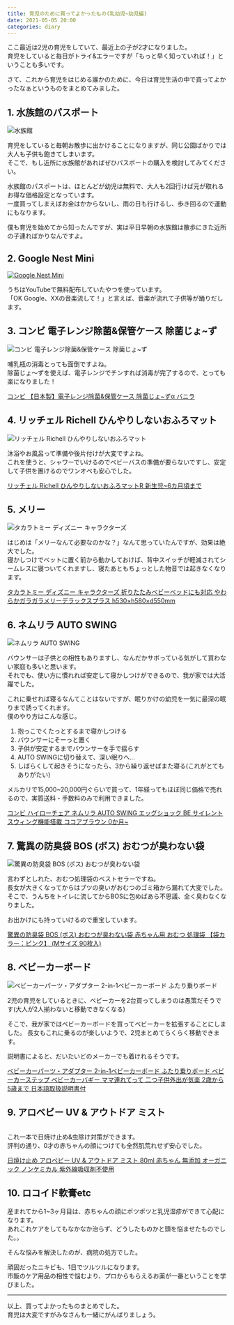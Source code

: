 ```yaml
---
title: 育児のために買ってよかったもの(乳幼児~幼児編)
date: 2021-05-05 20:00
categories: diary
---
```


ここ最近は2児の育児をしていて、最近上の子が2才になりました。  
育児をしていると毎日がトライ&エラーですが「もっと早く知っていれば！」ということも多いです。

さて、これから育児をはじめる誰かのために、今日は育児生活の中で買ってよかったなぁというものをまとめてみました。

## 1. 水族館のパスポート

<img class="image_on_frame center" src="/images/blog/childcare-supplies/suizokukan.jpg" alt="水族館" />

育児をしていると毎朝お散歩に出かけることになりますが、同じ公園ばかりでは大人も子供も飽きてしまいます。  
そこで、もし近所に水族館があればぜひパスポートの購入を検討してみてください。

水族館のパスポートは、ほとんどが幼児は無料で、大人も2回行けば元が取れるお得な価格設定となっています。  
一度買ってしまえばお金はかからないし、雨の日も行けるし、歩き回るので運動にもなります。

僕も育児を始めてから知ったんですが、実は平日早朝の水族館は散歩にきた近所の子連ればかりなんですよ。

## 2. Google Nest Mini

<a href="https://store.google.com/jp/product/google_nest_mini?hl=ja" target="_blank">
  <img class="image_on_frame center" src="/images/blog/childcare-supplies/google_nest_mini.jpg" alt="Google Nest Mini" />
</a>

うちはYouTubeで無料配布していたやつを使っています。  
「OK Google、XXの音楽流して！」と言えば、音楽が流れて子供等が踊りだします。

## 3. コンビ 電子レンジ除菌&保管ケース 除菌じょ~ず

<img class="image_on_frame center" src="/images/blog/childcare-supplies/jokin.jpg" alt="コンビ 電子レンジ除菌&保管ケース 除菌じょ~ず" />

哺乳瓶の消毒とっても面倒ですよね。  
除菌じょ〜ずを使えば、電子レンジでチンすれば消毒が完了するので、とっても楽になりました！

<a target="_blank" href="https://www.amazon.co.jp/gp/product/B00D2IAEVW/ref=as_li_tl?ie=UTF8&camp=247&creative=1211&creativeASIN=B00D2IAEVW&linkCode=as2&tag=alpacatc-22&linkId=34b4567a9d162796be0b7515e8e60161">コンビ 【日本製】電子レンジ除菌&amp;保管ケース 除菌じょ~ずα バニラ</a>

## 4. リッチェル Richell ひんやりしないおふろマット

<img class="image_on_frame center" src="/images/blog/childcare-supplies/mat.jpg" alt="リッチェル Richell ひんやりしないおふろマット" />

沐浴やお風呂って準備や後片付けが大変ですよね。  
これを使うと、シャワーでいけるのでベビーバスの準備が要らないですし、安定して子供を置けるのでワンオペも安心でした。

<a target="_blank" href="https://www.amazon.co.jp/gp/product/B00HYTOPVA/ref=as_li_tl?ie=UTF8&camp=247&creative=1211&creativeASIN=B00HYTOPVA&linkCode=as2&tag=alpacatc-22&linkId=57a490ee636721bdfbc77f718e755f1e">リッチェル Richell ひんやりしないおふろマットR 新生児~6カ月頃まで</a>

## 5. メリー

<img class="image_on_frame center" src="/images/blog/childcare-supplies/merry.jpg" alt="タカラトミー ディズニー キャラクターズ" />

はじめは「メリーなんて必要なのかな？」なんて思っていたんですが、効果は絶大でした。  
寝かしつけでベットに置く前から動かしておけば、背中スイッチが軽減されてシームレスに寝ついてくれますし、寝たあともちょっとした物音では起きなくなります。

<a target="_blank" href="https://www.amazon.co.jp/gp/product/B015XA8YHC/ref=as_li_tl?ie=UTF8&camp=247&creative=1211&creativeASIN=B015XA8YHC&linkCode=as2&tag=alpacatc-22&linkId=beb5510834bd2b5816817b1b7479839b">タカラトミー ディズニー キャラクターズ 折りたたみベビーベッドにも対応 やわらかガラガラメリーデラックスプラス h530×h580×d550mm</a>

## 6. ネムリラ AUTO SWING

<img class="image_on_frame center" src="/images/blog/childcare-supplies/nemurira.jpg" alt="ネムリラ AUTO SWING" />

バウンサーは子供との相性もありますし、なんだかサボっている気がして買わない家庭も多いと思います。  
それでも、使い方に慣れれば安定して寝かしつけができるので、我が家では大活躍でした。

これに乗せれば寝るなんてことはないですが、眠りかけの幼児を一気に最深の眠りまで誘ってくれます。  
僕のやり方はこんな感じ。

1. 抱っこでくたっとするまで寝かしつける
2. バウンサーにそーっと置く
3. 子供が安定するまでバウンサーを手で揺らす
4. AUTO SWINGに切り替えて、深い眠りへ...
5. しばらくして起きそうになったら、3から繰り返せばまた寝る(これがとてもありがたい)

メルカリで15,000~20,000円ぐらいで買って、1年経ってもほぼ同じ価格で売れるので、実質送料・手数料のみで利用できました。

<a target="_blank" href="https://www.amazon.co.jp/gp/product/B00PXN8OXO/ref=as_li_tl?ie=UTF8&camp=247&creative=1211&creativeASIN=B00PXN8OXO&linkCode=as2&tag=alpacatc-22&linkId=ee57d80124c7eeedddb1619ff77a266c">コンビ ハイローチェア ネムリラ AUTO SWING エッグショック BE サイレントスウィング機能搭載 ココアブラウン 0か月~</a>

## 7. 驚異の防臭袋 BOS (ボス) おむつが臭わない袋

<img class="image_on_frame center" src="/images/blog/childcare-supplies/BOS.jpg" alt="驚異の防臭袋 BOS (ボス) おむつが臭わない袋" />

言わずとしれた、おむつ処理袋のベストセラーですね。  
長女が大きくなってからはブツの臭いがおむつのゴミ箱から漏れて大変でした。  
そこで、うんちをトイレに流してからBOSに包めばあら不思議、全く臭わなくなりました。

お出かけにも持っていけるので重宝しています。

<a target="_blank" href="https://www.amazon.co.jp/gp/product/B01IHJKA1E/ref=as_li_tl?ie=UTF8&camp=247&creative=1211&creativeASIN=B01IHJKA1E&linkCode=as2&tag=alpacatc-22&linkId=f9e0fcf567a7bdb3bb10a13a4acd5d6d">驚異の防臭袋 BOS (ボス) おむつが臭わない袋 赤ちゃん用 おむつ 処理袋 【袋カラー：ピンク】 (Mサイズ 90枚入)</a>

## 8. ベビーカーボード

<img class="image_on_frame center" src="/images/blog/childcare-supplies/board.jpg" alt="ベビーカーパーツ・アダプター 2-in-1ベビーカーボード ふたり乗りボード" />

2児の育児をしているときに、ベビーカーを2台買ってしまうのは愚策だそうです(大人が2人揃わないと移動できなくなる)

そこで、我が家ではベビーカーボードを買ってベビーカーを拡張することにしました。
長女もこれに乗るのが楽しいようで、2児まとめてらくらく移動できます。

説明書によると、だいたいどのメーカーでも着けれるそうです。

<a target="_blank" href="https://www.amazon.co.jp/gp/product/B08Z8DJPZW/ref=as_li_tl?ie=UTF8&camp=247&creative=1211&creativeASIN=B08Z8DJPZW&linkCode=as2&tag=alpacatc-22&linkId=2e5cd3150e523deade2615e59a125e2a">ベビーカーパーツ・アダプター 2-in-1ベビーカーボード ふたり乗りボード ベビーカーステップ ベビーカーバギー ママ連れてって 二つ子供外出が気楽 2歳から5歳まで 日本語取扱説明書付</a>

## 9. アロベビー UV & アウトドア ミスト

<img class="image_on_frame center" src="/images/blog/childcare-supplies/alobaby.jpg" alt="" />

これ一本で日焼け止め&虫除け対策ができます。  
評判の通り、0才の赤ちゃんの顔につけても全然肌荒れせず安心でした。

<a target="_blank" href="https://www.amazon.co.jp/gp/product/B01CE27536/ref=as_li_tl?ie=UTF8&camp=247&creative=1211&creativeASIN=B01CE27536&linkCode=as2&tag=alpacatc-22&linkId=b15278b53467b437797d003eb1c950ad">日焼け止め アロベビー UV &amp; アウトドア ミスト 80ml 赤ちゃん 無添加 オーガニック ノンケミカル 紫外線吸収剤不使用</a>

## 10. ロコイド軟膏etc

産まれてから1~3ヶ月目は、赤ちゃんの顔にポツポツと乳児湿疹ができて心配になります。  
あれこれケアをしてもなかなか治らず、どうしたものかと頭を悩ませたものでした。。

そんな悩みを解決したのが、病院の処方でした。

頑固だったニキビも、1日でツルツルになります。  
市販のケア用品の相性で悩むより、プロからもらえるお薬が一番ということを学びました。

---

以上、買ってよかったものまとめでした。  
育児は大変ですがみなさんも一緒にがんばりましょう。
